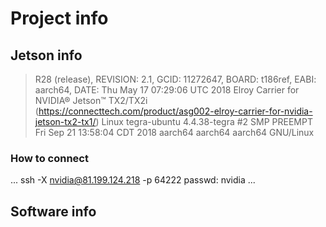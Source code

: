 # Project info

## Jetson info
> R28 (release), REVISION: 2.1, GCID: 11272647, BOARD: t186ref, EABI: aarch64, DATE: Thu May 17 07:29:06 UTC 2018
> Elroy Carrier for NVIDIA® Jetson™ TX2/TX2i (https://connecttech.com/product/asg002-elroy-carrier-for-nvidia-jetson-tx2-tx1/)
> Linux tegra-ubuntu 4.4.38-tegra #2 SMP PREEMPT Fri Sep 21 13:58:04 CDT 2018 aarch64 aarch64 aarch64 GNU/Linux

### How to connect
...
ssh -X nvidia@81.199.124.218 -p 64222 passwd: nvidia
...




## Software info



